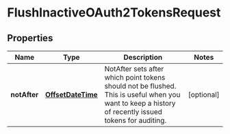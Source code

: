 
# FlushInactiveOAuth2TokensRequest

## Properties
Name | Type | Description | Notes
------------ | ------------- | ------------- | -------------
**notAfter** | [**OffsetDateTime**](OffsetDateTime.md) | NotAfter sets after which point tokens should not be flushed. This is useful when you want to keep a history of recently issued tokens for auditing. |  [optional]



